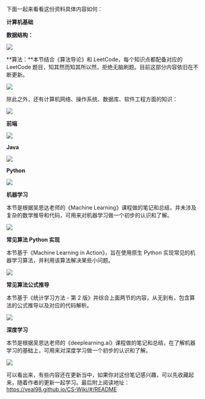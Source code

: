 

下面一起来看看这份资料具体内容如何：

**计算机基础**

**数据结构：**

![](https://mmbiz.qpic.cn/sz_mmbiz_png/kOTNkic5gVBFANbtn7tL1sRrYOs4yecUW4p1PEQvIUcOiczCPYZQXoG16Fq5VCPV9ZeCvrmkKaacfcVdmibiaThAVg/640?wx_fmt=png)

**算法：**本节结合《算法导论》和 LeetCode，每个知识点都配备对应的 LeetCode 题目，知其然而知其所以然，拒绝无脑刷题。目前这部分内容依旧在不断更新。

![](https://mmbiz.qpic.cn/sz_mmbiz_png/kOTNkic5gVBFANbtn7tL1sRrYOs4yecUWHVAt0LUT4BePCTia4owhhoJXialjMQibIf2iajKMlh3jSicB1nBn0xZzAVw/640?wx_fmt=png)

除此之外，还有计算机网络、操作系统、数据库、软件工程方面的知识：

![](https://mmbiz.qpic.cn/sz_mmbiz_jpg/kOTNkic5gVBFANbtn7tL1sRrYOs4yecUWpFtJv0etXJTVjK6fwOsI7jdZSS3vgccwJ8IicxuuRf2obxN6Z2ZCq2w/640?wx_fmt=jpeg)

**前端**

![](https://mmbiz.qpic.cn/sz_mmbiz_jpg/kOTNkic5gVBFANbtn7tL1sRrYOs4yecUWCQ3Wd3PeyibDDqElAgPJpXbF7lK5p0xKvVicyJP8B20mZ0TaWzTM7RZw/640?wx_fmt=jpeg)

**Java**

![](https://mmbiz.qpic.cn/sz_mmbiz_jpg/kOTNkic5gVBFANbtn7tL1sRrYOs4yecUW6XTt4qn5ic8rwfESgEiaFb9GrVGyLhgDDrsw6NAmbm0nQL2YhtwvjjzA/640?wx_fmt=jpeg)

**Python**

![](https://mmbiz.qpic.cn/sz_mmbiz_jpg/kOTNkic5gVBFANbtn7tL1sRrYOs4yecUWLpNTIFDpEavOWaPQz1HtGqibq4OvD3noBpUJnCjw5UtJyJCOslRD85A/640?wx_fmt=jpeg)

**机器学习**

本节是根据吴恩达老师的《Machine Learning》课程做的笔记和总结，并未涉及复杂的数学推导和代码，可用来对机器学习做一个初步的认识和了解。

![](https://mmbiz.qpic.cn/sz_mmbiz_png/kOTNkic5gVBFANbtn7tL1sRrYOs4yecUW3JeYiaahdlGNYdkw1aicj88feEXrk8sMISIQy1vVocDvj6dYglL5Lk4Q/640?wx_fmt=png)

**常见算法 Python 实现**

本节基于《Machine Learning in Action》，旨在使用原生 Python 实现常见的机器学习算法，并利用该算法解决某些小问题。

![](https://mmbiz.qpic.cn/sz_mmbiz_png/kOTNkic5gVBFANbtn7tL1sRrYOs4yecUW94riatB9r9n4xVxtKWXZ1eycs9V5DSxgaWz3sH2NTyqibDBjbGic3Yavg/640?wx_fmt=png)

**常见算法公式推导**

本节基于《统计学习方法 - 第 2 版》并综合上面两节的内容，从无到有，包含算法的公式推导以及对应的代码解析。

![](https://mmbiz.qpic.cn/sz_mmbiz_png/kOTNkic5gVBFANbtn7tL1sRrYOs4yecUW5VmmK8JAkqnicbiajO5N18qPxRZlGx8qKeBnyvJtQcoqZVXGFcZXg1zA/640?wx_fmt=png)

**深度学习**

本节是根据吴恩达老师的《deeplearning.ai》课程做的笔记和总结，在了解机器学习的基础上，可用来对深度学习做一个初步的认识和了解。

![](https://mmbiz.qpic.cn/sz_mmbiz_png/kOTNkic5gVBFANbtn7tL1sRrYOs4yecUWlJyzyYtD3aT4nMSdibEXuuFkPPbR0gDiaBzLBC4spKUeXh33xHibsGuQA/640?wx_fmt=png)

可以看出来，有些内容还在更新当中，如果你对这份笔记感兴趣，可以先收藏起来，随着作者的更新一起学习。最后附上阅读地址：https://veal98.github.io/CS-Wiki/#/README

